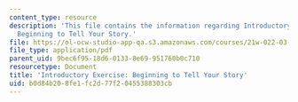 ```yaml
---
content_type: resource
description: 'This file contains the information regarding Introductory Exercise:
  Beginning to Tell Your Story.'
file: https://ol-ocw-studio-app-qa.s3.amazonaws.com/courses/21w-022-03-writing-and-experience-reading-and-writing-autobiography-spring-2014/b0d84b208fe1fc2d77f20455388303cb_MIT21W_022_03S14_0206.pdf
file_type: application/pdf
parent_uid: 9bec6f95-18d6-0133-8e69-951760b0c710
resourcetype: Document
title: 'Introductory Exercise: Beginning to Tell Your Story'
uid: b0d84b20-8fe1-fc2d-77f2-0455388303cb
---
```

